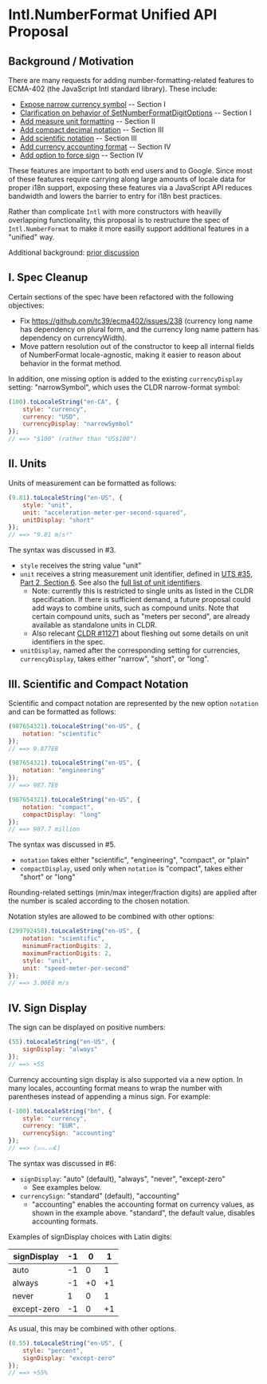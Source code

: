 Intl.NumberFormat Unified API Proposal
======================================

## Background / Motivation

There are many requests for adding number-formatting-related features to ECMA-402 (the JavaScript Intl standard library). These include:

- [Expose narrow currency symbol](https://github.com/tc39/ecma402/issues/200) -- Section I
- [Clarification on behavior of SetNumberFormatDigitOptions](https://github.com/tc39/ecma402/issues/244) -- Section I
- [Add measure unit formatting](https://github.com/tc39/ecma402/issues/32) -- Section II
- [Add compact decimal notation](https://github.com/tc39/ecma402/issues/37) -- Section III
- [Add scientific notation](https://github.com/tc39/ecma402/issues/164) -- Section III
- [Add currency accounting format](https://github.com/tc39/ecma402/issues/186) -- Section IV
- [Add option to force sign](https://github.com/tc39/ecma402/issues/163) -- Section IV

These features are important to both end users and to Google.  Since most of these features require carrying along large amounts of locale data for proper i18n support, exposing these features via a JavaScript API reduces bandwidth and lowers the barrier to entry for i18n best practices.

Rather than complicate `Intl` with more constructors with heavilly overlapping functionality, this proposal is to restructure the spec of `Intl.NumberFormat` to make it more easilly support additional features in a "unified" way.

Additional background: [prior discussion](https://github.com/tc39/ecma402/issues/215)

## I. Spec Cleanup

Certain sections of the spec have been refactored with the following objectives:

- Fix https://github.com/tc39/ecma402/issues/238 (currency long name has dependency on plural form, and the currency long name pattern has dependency on currencyWidth).
- Move pattern resolution out of the constructor to keep all internal fields of NumberFormat locale-agnostic, making it easier to reason about behavior in the format method.

In addition, one missing option is added to the existing `currencyDisplay` setting: "narrowSymbol", which uses the CLDR narrow-format symbol:

```javascript
(100).toLocaleString("en-CA", {
    style: "currency",
    currency: "USD",
    currencyDisplay: "narrowSymbol"
});
// ==> "$100" (rather than "US$100")
```

## II. Units

Units of measurement can be formatted as follows:

```javascript
(9.81).toLocaleString("en-US", {
    style: "unit",
    unit: "acceleration-meter-per-second-squared",
    unitDisplay: "short"
});
// ==> "9.81 m/s²"
```

The syntax was discussed in #3.

- `style` receives the string value "unit"
- `unit` receives a string measurement unit identifier, defined in [UTS #35, Part 2, Section 6](http://unicode.org/reports/tr35/tr35-general.html#Unit_Elements).  See also the [full list of unit identifiers](https://unicode.org/repos/cldr/tags/latest/common/validity/unit.xml).
    - Note: currently this is restricted to single units as listed in the CLDR specification.  If there is sufficient demand, a future proposal could add ways to combine units, such as compound units.  Note that certain compound units, such as "meters per second", are already available as standalone units in CLDR.
    - Also relecant [CLDR #11271](https://unicode.org/cldr/trac/ticket/11271) about fleshing out some details on unit identifiers in the spec.
- `unitDisplay`, named after the corresponding setting for currencies, `currencyDisplay`, takes either "narrow", "short", or "long".

## III. Scientific and Compact Notation

Scientific and compact notation are represented by the new option `notation` and can be formatted as follows:

```javascript
(987654321).toLocaleString("en-US", {
    notation: "scientific"
});
// ==> 9.877E8

(987654321).toLocaleString("en-US", {
    notation: "engineering"
});
// ==> 987.7E6

(987654321).toLocaleString("en-US", {
    notation: "compact",
    compactDisplay: "long"
});
// ==> 987.7 million
```

The syntax was discussed in #5.

- `notation` takes either "scientific", "engineering", "compact", or "plain"
- `compactDisplay`, used only when `notation` is "compact", takes either "short" or "long"

Rounding-related settings (min/max integer/fraction digits) are applied after the number is scaled according to the chosen notation.

Notation styles are allowed to be combined with other options:

```javascript
(299792458).toLocaleString("en-US", {
    notation: "scientific",
    minimumFractionDigits: 2,
    maximumFractionDigits: 2,
    style: "unit",
    unit: "speed-meter-per-second"
});
// ==> 3.00E8 m/s
```

## IV. Sign Display

The sign can be displayed on positive numbers:

```javascript
(55).toLocaleString("en-US", {
    signDisplay: "always"
});
// ==> +55
```

Currency accounting sign display is also supported via a new option. In many locales, accounting format means to wrap the number with parentheses instead of
appending a minus sign.  For example:

```javascript
(-100).toLocaleString("bn", {
    style: "currency",
    currency: "EUR",
    currencySign: "accounting"
});
// ==> (১০০.০০€)
```

The syntax was discussed in #6:

- `signDisplay`: "auto" (default), "always", "never", "except-zero"
  - See examples below.
- `currencySign`: "standard" (default), "accounting"
  - "accounting" enables the accounting format on currency values, as shown in the example above.  "standard", the default value, disables accounting formats.

Examples of signDisplay choices with Latin digits:

signDisplay | -1  | 0   | 1
----------- | --- | --- | ---
auto        | -1  | 0   | 1
always      | -1  | +0  | +1
never       | 1   | 0   | 1
except-zero | -1  | 0   | +1

As usual, this may be combined with other options.

```javascript
(0.55).toLocaleString("en-US", {
    style: "percent",
    signDisplay: "except-zero"
});
// ==> +55%
```

